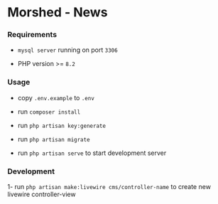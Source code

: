 # Morshed - News

### Requirements

- `mysql server` running on port `3306`


- PHP version >= `8.2` 


### Usage

- copy `.env.example` to `.env`


- run `composer install`


- run `php artisan key:generate`


- run `php artisan migrate`


- run `php artisan serve` to start development server


### Development

1- run `php artisan make:livewire cms/controller-name` to create new livewire controller-view 
